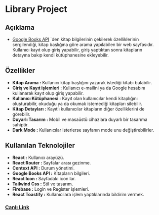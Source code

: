 # Library Project

## Açıklama
 - [Google Books API](https://developers.google.com/books/docs/overview) `den kitap bilgilerinin çekilerek özelliklerinin sergilendiği, kitap başlığına göre arama yapılabilen bir web sayfasıdır. Kullanıcı kayıt olup giriş yapabilir, giriş yaptıktan sonra kitapların 
 detayına bakıp kendi kütüphanesine ekleyebilir.

 ## Özellikler
 - **Kitap Arama :** Kullanıcı kitap başlığını yazarak istediği kitabı bulabilir.
 - **Giriş ve Kayıt işlemleri :** Kullanıcı e-mailini ya da Google hesabını kullanarak kayıt olup giriş yapabilir.
 - **Kullanıcı Kütüphanesi :** Kayıt olan kullanıcılar kendi kitaplığını oluşturabilir, okuduğu ya da okumak istemediği kitapları silebilir.
 - **Kitap Detayları :** Kayıtlı kullanıcılar kitapların diğer özelliklerini de görebilir.
 - **Duyarlı Tasarım :** Mobil ve masaüstü cihazlara duyarlı bir tasarıma sahiptir.
 - **Dark Mode :** Kullanıcılar isterlerse sayfanın mode unu değiştirebilirler.

## Kullanılan Teknolojiler
- **React :** Kullanıcı arayüzü.
- **React Router :** Sayfalar arası gezinme.
- **Context API :** Durum yönetimi.
- **Google Books API :** Kitapların bilgileri.
- **React Icon :** Sayfadaki icon lar.
- **Tailwind Css :** Stil ve tasarım.
- **Firebase :** Login ve Register işlemleri.
- **React Toastify :** Kullanıcılara işlem yaptıklarında bildirim vermek.

### [Canlı Link](https://my-library-project.vercel.app/)
